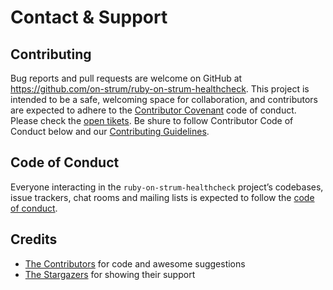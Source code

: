 # Contact & Support

## Contributing

Bug reports and pull requests are welcome on GitHub at https://github.com/on-strum/ruby-on-strum-healthcheck. This project is intended to be a safe, welcoming space for collaboration, and contributors are expected to adhere to the [Contributor Covenant](http://contributor-covenant.org) code of conduct. Please check the [open tikets](https://github.com/on-strum/ruby-on-strum-healthcheck/issues). Be shure to follow Contributor Code of Conduct below and our [Contributing Guidelines](https://github.com/on-strum/ruby-on-strum-healthcheck/blob/master/CONTRIBUTING.md).

## Code of Conduct

Everyone interacting in the `ruby-on-strum-healthcheck` project’s codebases, issue trackers, chat rooms and mailing lists is expected to follow the [code of conduct](https://github.com/on-strum/ruby-on-strum-healthcheck/blob/master/CONTRIBUTING.md).

## Credits

- [The Contributors](https://github.com/on-strum/ruby-on-strum-healthcheck/graphs/contributors) for code and awesome suggestions
- [The Stargazers](https://github.com/on-strum/ruby-on-strum-healthcheck/stargazers) for showing their support
